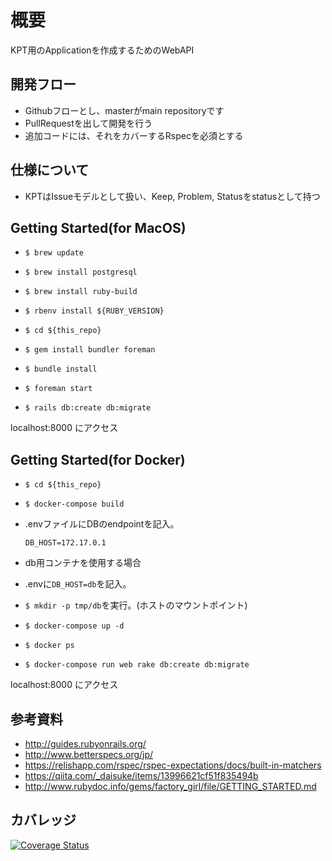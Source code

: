 # 概要

KPT用のApplicationを作成するためのWebAPI


## 開発フロー

- Githubフローとし、masterがmain repositoryです
- PullRequestを出して開発を行う
- 追加コードには、それをカバーするRspecを必須とする


## 仕様について

- KPTはIssueモデルとして扱い、Keep, Problem, Statusをstatusとして持つ

## Getting Started(for MacOS)

- `$ brew update`
- `$ brew install postgresql`
- `$ brew install ruby-build`


- `$ rbenv install ${RUBY_VERSION}`
- `$ cd ${this_repo}`
- `$ gem install bundler foreman`
- `$ bundle install` 
- `$ foreman start`
- `$ rails db:create db:migrate`

localhost:8000 にアクセス

## Getting Started(for Docker)

- `$ cd ${this_repo}`
- `$ docker-compose build`
- .envファイルにDBのendpointを記入。

  ```
  DB_HOST=172.17.0.1 
  ```

- db用コンテナを使用する場合
 - .envに`DB_HOST=db`を記入。
 - `$ mkdir -p tmp/db`を実行。(ホストのマウントポイント)
- `$ docker-compose up -d`
- `$ docker ps`
- `$ docker-compose run web rake db:create db:migrate`

localhost:8000 にアクセス

## 参考資料

- http://guides.rubyonrails.org/
- http://www.betterspecs.org/jp/
- https://relishapp.com/rspec/rspec-expectations/docs/built-in-matchers
- https://qiita.com/_daisuke/items/13996621cf51f835494b
- http://www.rubydoc.info/gems/factory_girl/file/GETTING_STARTED.md


## カバレッジ

[![Coverage Status](https://coveralls.io/repos/github/sitateru/kpt/badge.svg?branch=add-coverall-add-coverage)](https://coveralls.io/github/sitateru/kpt?branch=add-coverall-add-coverage)
